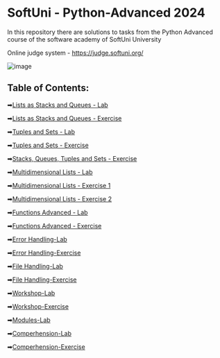 # SoftUni - Python-Advanced 2024
In this repository there are solutions to tasks from the Python Advanced course of the software academy of SoftUni University

Online judge system - https://judge.softuni.org/ 

![image](https://user-images.githubusercontent.com/68993494/185683680-bcfefe65-88fb-4192-b0b2-ff9130c39487.png)

## Table of Contents:

➡[Lists as Stacks and Queues - Lab](https://github.com/GeorgiDN/Python-Advanced-/tree/main/Lists%20as%20Stacks%20and%20Queues%20-%20Lab)

➡[Lists as Stacks and Queues - Exercise](https://github.com/GeorgiDN/Python-Advanced-/tree/main/Lists%20as%20Stacks%20and%20Queues%20-%20Exercise)

➡[Tuples and Sets - Lab](https://github.com/GeorgiDN/Python-Advanced-/tree/main/Tuples%20and%20Sets%20-%20Lab)

➡[Tuples and Sets - Exercise](https://github.com/GeorgiDN/Python-Advanced-/tree/main/Tuples%20and%20Sets%20-%20Exercise)

➡[Stacks, Queues, Tuples and Sets - Exercise](https://github.com/GeorgiDN/Python-Advanced-/tree/main/Stacks,%20Queues,%20Tuples%20and%20Sets%20-%20Exercise)

➡[Multidimensional Lists - Lab](https://github.com/GeorgiDN/Python-Advanced-/tree/main/Multidimensional%20Lists%20-%20Lab)

➡[Multidimensional Lists - Exercise 1](https://github.com/GeorgiDN/Python-Advanced-/tree/main/Multidimensional%20Lists%20-%20Exercise%201)

➡[Multidimensional Lists - Exercise 2](https://github.com/GeorgiDN/Python-Advanced-/blob/main/Multidimensional%20Lists%20-%20Exercise%202/1_flatten_lists.py)

➡[Functions Advanced - Lab](https://github.com/GeorgiDN/Python-Advanced-/tree/main/Functions%20Advanced%20-%20Lab)

➡[Functions Advanced - Exercise](https://github.com/GeorgiDN/Python-Advanced-/tree/main/Functions%20Advanced%20-%20Exercise)

➡[Error Handling-Lab](https://github.com/GeorgiDN/Python-Advanced-/tree/main/Error%20Handling-Lab)

➡[Error Handling-Exercise](https://github.com/GeorgiDN/Python-Advanced-/tree/main/Error%20Handling-Exercise)

➡[File Handling-Lab](https://github.com/GeorgiDN/Python-Advanced-/tree/main/File%20Handling-Lab)

➡[File Handling-Exercise](https://github.com/GeorgiDN/Python-Advanced-/tree/main/File%20Handling-Exercise)

➡[Workshop-Lab](https://github.com/GeorgiDN/Python-Advanced-/tree/main/Workshop-Lab)

➡[Workshop-Exercise](https://github.com/GeorgiDN/Python-Advanced-/tree/main/Workshop-Exercise)

➡[Modules-Lab](https://github.com/GeorgiDN/Python-Advanced-/tree/main/Modules)

➡[Comperhension-Lab](https://github.com/GeorgiDN/Python-Advanced-/tree/main/Comperhensions%20-%20lab)

➡[Comperhension-Exercise](https://github.com/GeorgiDN/Python-Advanced-/blob/main/Comperhensions%20-%20Exercise/5_diagonals.py)

